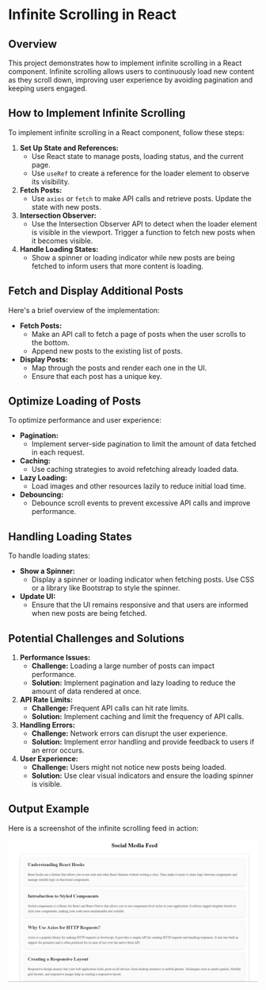 # Infinite Scrolling in React

## Overview

This project demonstrates how to implement infinite scrolling in a React component. Infinite scrolling allows users to continuously load new content as they scroll down, improving user experience by avoiding pagination and keeping users engaged.

## How to Implement Infinite Scrolling

To implement infinite scrolling in a React component, follow these steps:

1. **Set Up State and References:**
   * Use React state to manage posts, loading status, and the current page.
   * Use `useRef` to create a reference for the loader element to observe its visibility.
2. **Fetch Posts:**
   * Use `axios` or `fetch` to make API calls and retrieve posts. Update the state with new posts.
3. **Intersection Observer:**
   * Use the Intersection Observer API to detect when the loader element is visible in the viewport. Trigger a function to fetch new posts when it becomes visible.
4. **Handle Loading States:**
   * Show a spinner or loading indicator while new posts are being fetched to inform users that more content is loading.

## Fetch and Display Additional Posts

Here's a brief overview of the implementation:

* **Fetch Posts:**
  * Make an API call to fetch a page of posts when the user scrolls to the bottom.
  * Append new posts to the existing list of posts.
* **Display Posts:**
  * Map through the posts and render each one in the UI.
  * Ensure that each post has a unique key.

## Optimize Loading of Posts

To optimize performance and user experience:

* **Pagination:**
  * Implement server-side pagination to limit the amount of data fetched in each request.
* **Caching:**
  * Use caching strategies to avoid refetching already loaded data.
* **Lazy Loading:**
  * Load images and other resources lazily to reduce initial load time.
* **Debouncing:**
  * Debounce scroll events to prevent excessive API calls and improve performance.

## Handling Loading States

To handle loading states:

* **Show a Spinner:**
  * Display a spinner or loading indicator when fetching posts. Use CSS or a library like Bootstrap to style the spinner.
* **Update UI:**
  * Ensure that the UI remains responsive and that users are informed when new posts are being fetched.

## Potential Challenges and Solutions

1. **Performance Issues:**
   * **Challenge:** Loading a large number of posts can impact performance.
   * **Solution:** Implement pagination and lazy loading to reduce the amount of data rendered at once.
2. **API Rate Limits:**
   * **Challenge:** Frequent API calls can hit rate limits.
   * **Solution:** Implement caching and limit the frequency of API calls.
3. **Handling Errors:**
   * **Challenge:** Network errors can disrupt the user experience.
   * **Solution:** Implement error handling and provide feedback to users if an error occurs.
4. **User Experience:**
   * **Challenge:** Users might not notice new posts being loaded.
   * **Solution:** Use clear visual indicators and ensure the loading spinner is visible.

## Output Example

Here is a screenshot of the infinite scrolling feed in action:

![1725989857687](image/README/1725989857687.png)
